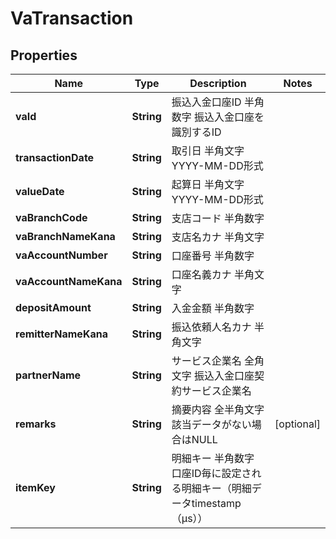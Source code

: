 
# VaTransaction

## Properties
Name | Type | Description | Notes
------------ | ------------- | ------------- | -------------
**vaId** | **String** | 振込入金口座ID 半角数字 振込入金口座を識別するID  | 
**transactionDate** | **String** | 取引日 半角文字 YYYY-MM-DD形式  | 
**valueDate** | **String** | 起算日 半角文字 YYYY-MM-DD形式  | 
**vaBranchCode** | **String** | 支店コード 半角数字  | 
**vaBranchNameKana** | **String** | 支店名カナ 半角文字  | 
**vaAccountNumber** | **String** | 口座番号 半角数字  | 
**vaAccountNameKana** | **String** | 口座名義カナ 半角文字  | 
**depositAmount** | **String** | 入金金額 半角数字  | 
**remitterNameKana** | **String** | 振込依頼人名カナ 半角文字  | 
**partnerName** | **String** | サービス企業名 全角文字 振込入金口座契約サービス企業名  | 
**remarks** | **String** | 摘要内容 全半角文字 該当データがない場合はNULL  |  [optional]
**itemKey** | **String** | 明細キー 半角数字 口座ID毎に設定される明細キー（明細データtimestamp（μs）） | 



